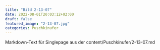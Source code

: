 ```yaml
---
title: "Bild 2-13-07"
date: 2022-08-01T20:03:12+02:00
draft: false
featured_image: "2-13-07.jpg"
categories: Puschkinufer
---
```



Markdown-Text für Singlepage aus der content/Puschkinufer/2-13-07.md